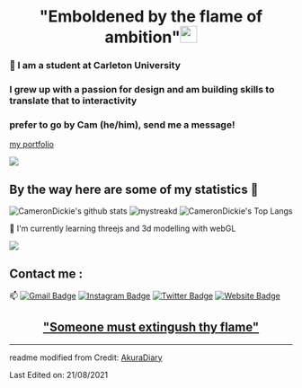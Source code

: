 <h1 align="center">"Emboldened by the flame of ambition"<img src="https://github.com/souvikguria98/souvikguria98/blob/master/Hi.gif" width="30"> </h1>

### :brain: I am a student at Carleton University

### I grew up with a passion for design and am building skills to translate that to interactivity
### prefer to go by Cam (he/him), send me a message!

<a href="https://camerondickie.ca/">my portfolio</a>

<a href="https://www.youtube.com/watch?v=dQw4w9WgXcQ"><img src="https://user-images.githubusercontent.com/73097560/115834477-dbab4500-a447-11eb-908a-139a6edaec5c.gif"></a>

## By the way here are some of my statistics 🚀
![CameronDickie's github stats](https://github-readme-stats.vercel.app/api?username=CameronDickie&show_icons=true&theme=tokyonight)
<img src="https://github-readme-streak-stats.herokuapp.com/?user=CameronDickie&theme=tokyonight" alt="mystreak"/>d
![CameronDickie's Top Langs](https://github-readme-stats.vercel.app/api/top-langs/?username=CameronDickie&theme=tokyonight&layout=compact)

🌱 I'm currently learning threejs and 3d modelling with webGL

<a href="https://www.youtube.com/watch?v=dQw4w9WgXcQ"><img src="https://user-images.githubusercontent.com/73097560/115834477-dbab4500-a447-11eb-908a-139a6edaec5c.gif"></a>

## Contact me : 
📫 [![Gmail Badge](https://img.shields.io/badge/-asthiseta@gmail.com-blue?style=for-the-badge&logo=Gmail&logoColor=white&link=mailto:cameronbdickie@gmail.com)](cameronbdickie@gmail.com)
[![Instagram Badge](https://img.shields.io/badge/Instagram-E4405F?style=for-the-badge&logo=instagram&logoColor=white)](https://www.instagram.com/cam.dickie/)
[![Twitter Badge](https://img.shields.io/badge/Twitter-1DA1F2?style=for-the-badge&logo=twitter&logoColor=white)](https://twitter.com/cam_dickie_)
[![Website Badge](https://img.shields.io/badge/website-000000?style=for-the-badge&logo=About.me&logoColor=white)](https://camerondickie.ca)

<h2 align="center"><a href="https://youtu.be/oFy4lbCUjUQ?t=12">"Someone must extingush thy flame"</a></h2>

------
readme modified from
Credit: [AkuraDiary](https://github.com/AkuraDiary)

Last Edited on: 21/08/2021
<!--
**CameronDickie/CameronDickie** is a ✨ _special_ ✨ repository because its `README.md` (this file) appears on your GitHub profile.

Here are some ideas to get you started:

- 🔭 I’m currently working on ...
- 🌱 I’m currently learning ...
- 👯 I’m looking to collaborate on ...
- 🤔 I’m looking for help with ...
- 💬 Ask me about ...
- 📫 How to reach me: ...
- 😄 Pronouns: ...
- ⚡ Fun fact: ...
-->
